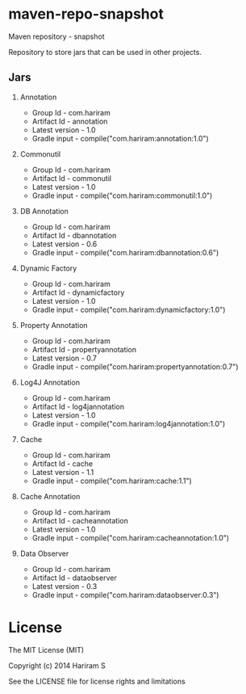 maven-repo-snapshot
===================
Maven repository - snapshot

Repository to store jars that can be used in other projects.

Jars
----
1. Annotation
   - Group Id       - com.hariram
   - Artifact Id    - annotation
   - Latest version - 1.0
   - Gradle input   - compile("com.hariram:annotation:1.0")

2. Commonutil
   - Group Id       - com.hariram
   - Artifact Id    - commonutil
   - Latest version - 1.0
   - Gradle input   - compile("com.hariram:commonutil:1.0")

3. DB Annotation
   - Group Id       - com.hariram
   - Artifact Id    - dbannotation
   - Latest version - 0.6
   - Gradle input   - compile("com.hariram:dbannotation:0.6")

4. Dynamic Factory
   - Group Id       - com.hariram
   - Artifact Id    - dynamicfactory
   - Latest version - 1.0
   - Gradle input   - compile("com.hariram:dynamicfactory:1.0")

5. Property Annotation
   - Group Id       - com.hariram
   - Artifact Id    - propertyannotation
   - Latest version - 0.7
   - Gradle input   - compile("com.hariram:propertyannotation:0.7")
   
6. Log4J Annotation
   - Group Id       - com.hariram
   - Artifact Id    - log4jannotation
   - Latest version - 1.0
   - Gradle input   - compile("com.hariram:log4jannotation:1.0")

7. Cache
   - Group Id       - com.hariram
   - Artifact Id    - cache
   - Latest version - 1.1
   - Gradle input   - compile("com.hariram:cache:1.1")

8. Cache Annotation
   - Group Id       - com.hariram
   - Artifact Id    - cacheannotation
   - Latest version - 1.0
   - Gradle input   - compile("com.hariram:cacheannotation:1.0")

9. Data Observer
   - Group Id       - com.hariram
   - Artifact Id    - dataobserver
   - Latest version - 0.3
   - Gradle input   - compile("com.hariram:dataobserver:0.3")

License
==========
The MIT License (MIT)

Copyright (c) 2014 Hariram S

See the LICENSE file for license rights and limitations
